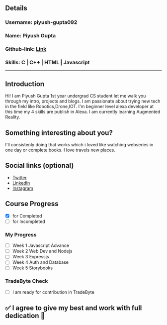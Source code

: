 ## Details

### Username: piyush-gupta092

### Name: Piyush Gupta

### Github-link: [Link](https://github.com/piyush-gupta092)

### Skills: C | C++ | HTML | Javascript

---

## Introduction

Hi! I am Piyush Gupta 1st year undergrad CS student let me walk you through my intro, projects and blogs.
I am passionate about trying new tech in the field like Robotics,Drone,IOT. I'm beginner level alexa developer at this time my 4 skills are publish in Alexa. I am currently learning Augmented Reality.

## Something interesting about you?

I'll consistenly doing that works which i loved like watching webseries in one day or complete books. I love travels new places.

## Social links (optional)

- [Twitter](https://twitter.com/piyushgupta092)
- [LinkedIn](https://www.linkedin.com/in/piyush-gupta-08875a159/)
- [Instagram](https://www.instagram.com/piyushgupt.a)

## Course Progress

- [x] for Completed
- [ ] for Incompleted 

### My Progress

- [ ] Week 1 Javascript Advance
- [ ] Week 2 Web Dev and Nodejs
- [ ] Week 3 Expressjs
- [ ] Week 4 Auth and Database
- [ ] Week 5 Storybooks

### TradeByte Check

- [ ] I am ready for contribution in TradeByte

## ✅ I agree to give my best and work with full dedication 💯
